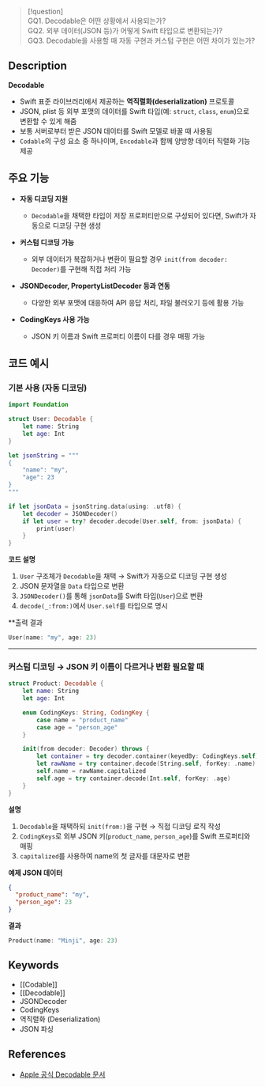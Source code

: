 
> [!question]  
> GQ1. Decodable은 어떤 상황에서 사용되는가?  
> GQ2. 외부 데이터(JSON 등)가 어떻게 Swift 타입으로 변환되는가?  
> GQ3. Decodable을 사용할 때 자동 구현과 커스텀 구현은 어떤 차이가 있는가?

## Description
**Decodable**
- Swift 표준 라이브러리에서 제공하는 **역직렬화(deserialization)** 프로토콜
- JSON, plist 등 외부 포맷의 데이터를 Swift 타입(예: `struct`, `class`, `enum`)으로 변환할 수 있게 해줌
- 보통 서버로부터 받은 JSON 데이터를 Swift 모델로 바꿀 때 사용됨
- `Codable`의 구성 요소 중 하나이며, `Encodable`과 함께 양방향 데이터 직렬화 기능 제공

## 주요 기능
- **자동 디코딩 지원**
    - `Decodable`을 채택한 타입이 저장 프로퍼티만으로 구성되어 있다면, Swift가 자동으로 디코딩 구현 생성
        
- **커스텀 디코딩 가능**
    - 외부 데이터가 복잡하거나 변환이 필요할 경우 `init(from decoder: Decoder)`를 구현해 직접 처리 가능
        
- **JSONDecoder, PropertyListDecoder 등과 연동**
    - 다양한 외부 포맷에 대응하여 API 응답 처리, 파일 불러오기 등에 활용 가능
        
- **CodingKeys 사용 가능**
    - JSON 키 이름과 Swift 프로퍼티 이름이 다를 경우 매핑 가능
        

## 코드 예시

### 기본 사용 (자동 디코딩)

```swift
import Foundation

struct User: Decodable {
    let name: String
    let age: Int
}

let jsonString = """
{
    "name": "my",
    "age": 23
}
"""

if let jsonData = jsonString.data(using: .utf8) {
    let decoder = JSONDecoder()
    if let user = try? decoder.decode(User.self, from: jsonData) {
        print(user)
    }
}
```

**코드 설명**
1. `User` 구조체가 `Decodable`을 채택 → Swift가 자동으로 디코딩 구현 생성
2. JSON 문자열을 `Data` 타입으로 변환
3. `JSONDecoder()`를 통해 `jsonData`를 Swift 타입(`User`)으로 변환
4. `decode(_:from:)`에서 `User.self`를 타입으로 명시

**출력 결과
```swift
User(name: "my", age: 23)
```

---

### 커스텀 디코딩 → JSON 키 이름이 다르거나 변환 필요할 때

```swift
struct Product: Decodable {
    let name: String
    let age: Int

    enum CodingKeys: String, CodingKey {
        case name = "product_name"
        case age = "person_age"
    }

    init(from decoder: Decoder) throws {
        let container = try decoder.container(keyedBy: CodingKeys.self)
        let rawName = try container.decode(String.self, forKey: .name)
        self.name = rawName.capitalized
        self.age = try container.decode(Int.self, forKey: .age)
    }
}
```

**설명**
1. `Decodable`을 채택하되 `init(from:)`을 구현 → 직접 디코딩 로직 작성
2. `CodingKeys`로 외부 JSON 키(`product_name`, `person_age`)를 Swift 프로퍼티와 매핑
3. `capitalized`를 사용하여 name의 첫 글자를 대문자로 변환

**예제 JSON 데이터**
```json
{
  "product_name": "my",
  "person_age": 23
}
```

**결과**
```swift
Product(name: "Minji", age: 23)
```

## Keywords
- [[Codable]]
- [[Decodable]]
- JSONDecoder
- CodingKeys
- 역직렬화 (Deserialization)
- JSON 파싱

## References
- [Apple 공식 Decodable 문서](https://developer.apple.com/documentation/swift/decodable)

